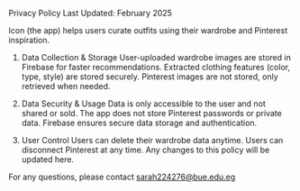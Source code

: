 

Privacy Policy                                       Last Updated: February 2025

Icon (the app) helps users curate outfits using their wardrobe and Pinterest inspiration.

1. Data Collection & Storage
User-uploaded wardrobe images are stored in Firebase for faster recommendations.
Extracted clothing features (color, type, style) are stored securely.
Pinterest images are not stored, only retrieved when needed.

3. Data Security & Usage
Data is only accessible to the user and not shared or sold.
The app does not store Pinterest passwords or private data.
Firebase ensures secure data storage and authentication.

4. User Control
Users can delete their wardrobe data anytime.
Users can disconnect Pinterest at any time.
Any changes to this policy will be updated here.

For any questions, please contact sarah224276@bue.edu.eg
